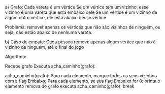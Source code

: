 a)
Grafo:
    Cada vareta é um vértice
    Se um vértice tem um vizinho, esse vizinho é uma vareta que está embaixo dele
    Se um vértice é um vizinho de algum outro vértice, ele está abaixo desse vértice

Problema: remover apenas os vértices que não são vizinhos de ninguém, ou seja, não estão abaixo de nenhuma vareta.

b)
Caso de empate:
    Cada pessoa remove apenas algum vértice que não é vizinho de ninguém, até o final do jogo

Algoritmo:

Recebe grafo
Executa acha_caminho(grafo):

acha_caminho(grafo):
    Para cada elemento, marque todos os seus vizinhos com a flag Embaixo;
    Para cada elemento, se sua flag Embaixo for 0:
        printa o elemento
        remova do grafo
        executa acha_caminho(grafo);
        break
